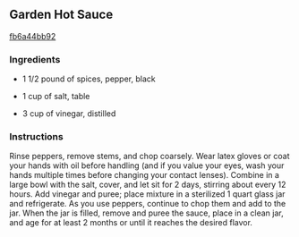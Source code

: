 ## Garden Hot Sauce

[fb6a44bb92](http://www.food.com/recipe/garden-hot-sauce-34175)

### Ingredients

 - 1 1/2 pound of spices, pepper, black

 - 1 cup of salt, table

 - 3 cup of vinegar, distilled

### Instructions

Rinse peppers, remove stems, and chop coarsely. Wear latex gloves or coat your hands with oil before handling (and if you value your eyes, wash your hands multiple times before changing your contact lenses). Combine in a large bowl with the salt, cover, and let sit for 2 days, stirring about every 12 hours. Add vinegar and puree; place mixture in a sterilized 1 quart glass jar and refrigerate. As you use peppers, continue to chop them and add to the jar. When the jar is filled, remove and puree the sauce, place in a clean jar, and age for at least 2 months or until it reaches the desired flavor.